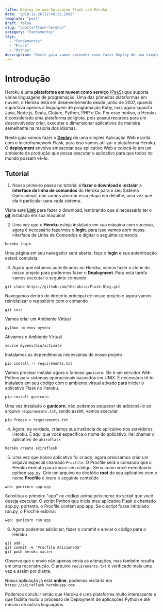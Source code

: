 ```yaml
---
title: Deploy de uma Aplicação Flask com Heroku
date: "2019-11-26T22:40:32.169Z"
template: "post"
draft: false
slug: "/posts/flask-heroku/"
category: "Fundamentos"
tags:
  - "Fundamentos"
  - "Flask"
  - "Python"
description: "Neste guia vamos aprender como fazer Deploy de uma simples aplicação na plataforma Heroku"
---
```


# Introdução

Heroku é uma **plataforma em nuvem como serviço** ([PaaS](https://en.wikipedia.org/wiki/Platform_as_a_service)) que suporta várias linguagens de programação. Uma das primeiras plataformas em nuvem, o Heroku está em desenvolvimento desde junho de 2007, quando suportava apenas a linguagem de programação Ruby, mas agora suporta Java, Node.js, Scala, Clojure, Python, PHP e Go. Por esse motivo, o Heroku é considerado uma plataforma poliglota, pois possui recursos para um desenvolvedor criar, executar e dimensionar aplicativos de maneira semelhante na maioria dos idiomas.

Neste guia vamos fazer o **[Deploy](https://www.fullstackpython.com/deployment.html)** de uma simples Aplicação Web escrita com o microframework Flask, para isso vamos utilizar a plataforma Heroku. O **deployment** envolve empacotar seu aplicativo Web e colocá-lo em um ambiente de produção que possa executar o aplicativo para que todos no mundo possam vê-lo.

## Tutorial

1. Nosso primeiro passo no tutorial é **fazer o download e instalar** a **interface de linha de comandos** do Heroku para o seu Sistema Operacional, não vamos abordar essa etapa em detalhe, uma vez que ela é particular para cada sistema.

Visite este **[Link](https://devcenter.heroku.com/articles/getting-started-with-python#set-up)** para fazer o download, lembrando que é necessário ter o **[git](https://git-scm.com/)** instalado em sua máquina!

2. Uma vez que o **Heroku** esteja instalado em sua máquina com sucesso, agora é necessário fazermos o **login**, para isso vamos abrir nossa Interface de Linha de Comandos e digitar o seguinte comando:

```
heroku login
```

Uma página em seu navegador será aberta, faça o **login** e sua autenticação estará completa.

3. Agora que estamos autenticados no Heroku, vamos fazer o clone do nosso projeto para podermos fazer o **Deployment**. Para esta tarefa vamos executar o seguinte comando

```
git clone https://github.com/the-akira/Flask-Blog.git
```

Navegamos dentro do diretório principal de nosso projeto e agora vamos reinicializar o repositório com o comando

```
git init
```

Vamos criar um Ambiente Virtual

```
python -m venv myvenv
```

Ativamos o Ambiente Virtual

```
source myvenv/bin/activate
```

Instalamos as dependências necessárias de nosso projeto

```
pip install -r requirements.txt
```

Vamos precisar instalar agora o famoso `gunicorn`. Ele é um servidor Web Python para sistemas operacionais baseados em UNIX. É necessário tê-lo instalado em seu código com o ambiente virtual ativado para iniciar o aplicativo Flask no Heroku.

```
pip install gunicorn
```

Uma vez instalado o **gunicorn**, não podemos esquecer de adicioná-lo ao arquivo `requirements.txt`, sendo assim, vamos executar

```
pip freeze > requirements.txt
```

4. Agora, na verdade, criamos sua instância de aplicativo nos servidores Heroku. É aqui que você especifica o nome do aplicativo. Irei chamar o aplicativo de `akiraflask`

```
heroku create akiraflask
```

5. Uma vez que nosso aplicativo foi criado, agora precisamos criar um arquivo especial chamado `Procfile`. O Procfile será o comando que o Heroku executa para iniciar seu código. Seria como você executando python `app.py`. Crie um arquivo no diretório **root** do seu aplicativo com o nome **Procfile** e insira o seguinte conteúdo

```
web: gunicorn app:app
```

Substitua o primeiro "app" no código acima pelo nome do script que você deseja executar. O script Python que inicia meu aplicativo Flask é chamado app.py, portanto, o Procfile contém app:app. Se o script fosse intitulado run.py, o Procfile exibiria:

```
web: gunicorn run:app
```

6. Agora podemos adicionar, fazer o commit e enviar o código para o Heroku

```
git add .
git commit -m "Procfile Adicionada"
git push heroku master
```

Observe que o envio não apenas envia as alterações, mas também resulta em uma reconstrução. O arquivo `requirements.txt` é verificado mais uma vez e assim por diante.

Nossa aplicação já está **online**, podemos visitá-la em `https://akiraflask.herokuapp.com`

Podemos concluir então que Heroku é uma plataforma muito interessante e que facilita muito o processo de Deployment de aplicações Python e até mesmo de outras linguagens.
